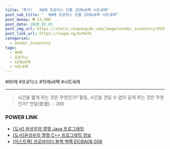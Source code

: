 ```yaml
--- 
title: "특가!   90매 프로닥스 단품 15매x6팩 시트세제" 
post_sub_title: "  90매 프로닥스 단품 15매x6팩 시트세제" 
post_money: ₩ 23,900 
post_date: 2020.02.01 
post_img_url: https://static.coupangcdn.com/image/vendor_inventory/9199/c9bf034515f7ff142eb252ee0f1e277a33f176ef1e3436a952dc132269e4.jpg 
post_link_url: https://coupa.ng/bnPw7m 
categories: 
  - vendor_inventory 
tags: 
  - 90매 
  - 프로닥스 
  - 15매x6팩 
  - 시트세제 
--- 
```

  #90매 #프로닥스 #15매x6팩 #시트세제 
<hr> 

> 시간을 짧게 하는 것은 무엇인가? 활동, 시간을 견딜 수 없이 길게 하는 것은 무엇인가? 안일(安逸). - 괴테 


### POWER LINK

* <a href="https://blog.naver.com/santokki14/221784504550" target="_blank">[도서] 윤성우의 열혈 Java 프로그래밍</a>
* <a href="https://blog.naver.com/sakai111/221771260987" target="_blank">[도서]윤성우의 열혈 C++ 프로그래밍 정보</a>
* <a href="https://blog.naver.com/fasyy4321/221784229803" target="_blank">[이스트팩] 프로바이더 블랙 백팩 EICBA08 008</a>

